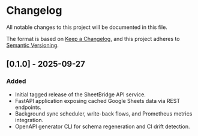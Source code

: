# Changelog

All notable changes to this project will be documented in this file.

The format is based on [Keep a Changelog](https://keepachangelog.com/en/1.1.0/),
and this project adheres to [Semantic Versioning](https://semver.org/spec/v2.0.0.html).

## [0.1.0] - 2025-09-27
### Added
- Initial tagged release of the SheetBridge API service.
- FastAPI application exposing cached Google Sheets data via REST endpoints.
- Background sync scheduler, write-back flows, and Prometheus metrics integration.
- OpenAPI generator CLI for schema regeneration and CI drift detection.
